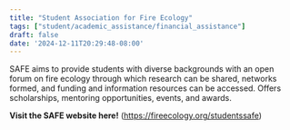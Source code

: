 ```yaml
---
title: "Student Association for Fire Ecology"
tags: ["student/academic_assistance/financial_assistance"]
draft: false
date: '2024-12-11T20:29:48-08:00'
---
```


SAFE aims to provide students with diverse backgrounds with an open forum on fire ecology through which research can be shared, networks formed, and funding and information resources can be accessed.
    Offers scholarships, mentoring opportunities, events, and awards.

**Visit the SAFE website here!** (https://fireecology.org/studentssafe)

